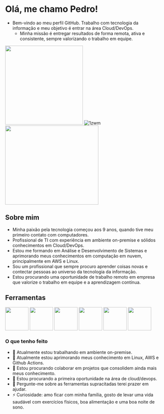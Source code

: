 # Olá, me chamo Pedro! 

- Bem-vindo ao meu perfil GitHub. Trabalho com tecnologia da informação e meu objetivo é entrar na área Cloud/DevOps.
  - Minha missão é entregar resultados de forma remota, ativa e consistente, sempre valorizando o trabalho em equipe.


<img src="https://media.giphy.com/media/ule4vhcY1xEKQ/giphy.gif" width='250' height='255'/> ![1zwm](https://github.com/pedr0prs/pedr0prs/assets/114702717/6f87c7fb-4c4a-496f-9720-b24e308cf6ac) <img src='https://media.giphy.com/media/WsRay6mTizlOVn3nts/giphy.gif' width='300' height='255'/> 



## Sobre mim
- Minha paixão pela tecnologia começou aos 9 anos, quando tive meu primeiro contato com computadores. 
- Profissional de TI com experiência em ambiente on-premise e sólidos conhecimentos em Cloud/DevOps.
- Estou me formando em Análise e Desenvolvimento de Sistemas e aprimorando meus conhecimentos em computação em nuvem, principalmente em AWS e Linux.
- Sou um profissional que sempre procuro aprender coisas novas e contectar pessoas ao universo da tecnologia da informação.
- Estou procurando uma oportunidade de trabalho remoto em empresa que valorize o trabalho em equipe e a aprendizagem contínua.


## Ferramentas
<img src="https://cdn.jsdelivr.net/gh/devicons/devicon/icons/linux/linux-original.svg" width="75" height="75" /> <img src="https://cdn.jsdelivr.net/gh/devicons/devicon/icons/bash/bash-original.svg" width="75" height="75"/> <img src="https://cdn.jsdelivr.net/gh/devicons/devicon/icons/python/python-original-wordmark.svg" width="75" height="75" />  <img src="https://cdn.jsdelivr.net/gh/devicons/devicon/icons/git/git-plain-wordmark.svg" width="75" height="75" /> <img src="https://cdn.jsdelivr.net/gh/devicons/devicon/icons/amazonwebservices/amazonwebservices-plain-wordmark.svg"  width="75" height="75" />           <img src="https://cdn.jsdelivr.net/gh/devicons/devicon/icons/docker/docker-original-wordmark.svg" width="75" height="75" /> 
            
          
          

### O que tenho feito 
- 🔭 Atualmente estou trabalhando em ambiente on-premise.
- 🌱 Atualmente estou aprimorando meus conhecimento em Linux, AWS e Github Actions.
- 👯 Estou procurando colaborar em projetos que consolidem ainda mais meus conhecimento.
- 🤔 Estou procurando a primeira oportunidade na área de cloud/devops.
- 💬 Pergunte-me sobre as ferramentas supracitadas terei prazer em ajudar.
- ⚡ Curiosidade: amo ficar com minha família, gosto de levar uma vida saudável com exercícios físicos, boa alimentação e uma boa noite de sono. 


